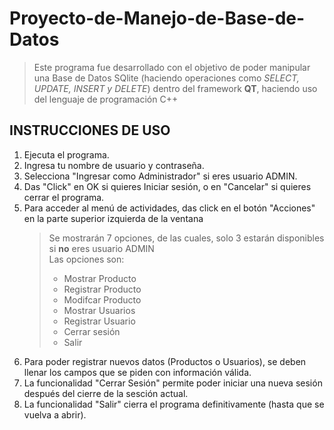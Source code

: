 # Proyecto-de-Manejo-de-Base-de-Datos

> Este programa fue desarrollado con el objetivo de poder manipular una Base de Datos SQlite (haciendo operaciones como
> *SELECT, UPDATE, INSERT y DELETE*) dentro del framework **QT**, haciendo uso del lenguaje de programación C++


## INSTRUCCIONES DE USO

 1. Ejecuta el programa.
 2. Ingresa tu nombre de usuario y contraseña.
 3. Selecciona "Ingresar como Administrador" si eres usuario ADMIN.
 4. Das "Click" en OK si quieres Iniciar sesión, o en "Cancelar" si quieres cerrar el programa.
 5. Para acceder al menú de actividades, das click en el botón "Acciones" en la parte superior izquierda de la ventana
     > Se mostrarán 7 opciones, de las cuales, solo 3 estarán disponibles si **no** eres usuario ADMIN\
     > Las opciones son:
     > * Mostrar Producto
     > * Registrar Producto
     > * Modifcar Producto
     > * Mostrar Usuarios
     > * Registrar Usuario
     > * Cerrar sesión
     > * Salir
 6. Para poder registrar nuevos datos (Productos o Usuarios), se deben llenar los campos que se piden con información válida.
 7. La funcionalidad "Cerrar Sesión" permite poder iniciar una nueva sesión después del cierre de la sesción actual.
 8. La funcionalidad "Salir" cierra el programa definitivamente (hasta que se vuelva a abrir).
